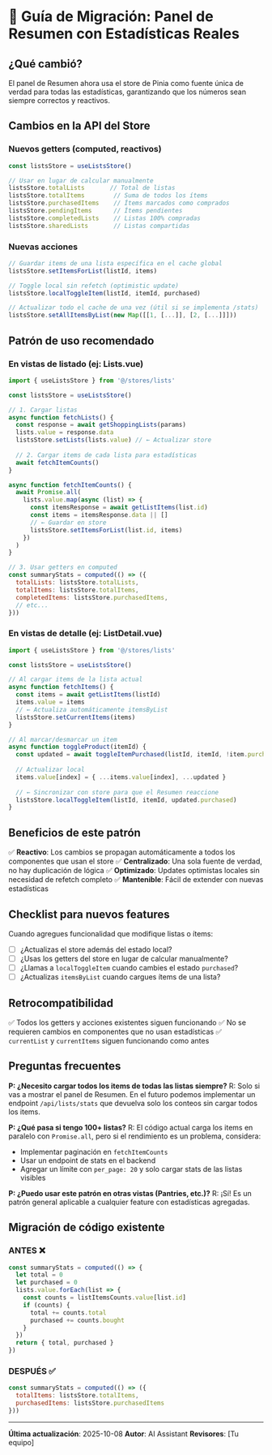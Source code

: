 # 🚀 Guía de Migración: Panel de Resumen con Estadísticas Reales

## ¿Qué cambió?

El panel de Resumen ahora usa el store de Pinia como fuente única de verdad para todas las estadísticas, garantizando que los números sean siempre correctos y reactivos.

## Cambios en la API del Store

### Nuevos getters (computed, reactivos)

```javascript
const listsStore = useListsStore()

// Usar en lugar de calcular manualmente
listsStore.totalLists       // Total de listas
listsStore.totalItems        // Suma de todos los ítems
listsStore.purchasedItems    // Ítems marcados como comprados
listsStore.pendingItems      // Ítems pendientes
listsStore.completedLists    // Listas 100% compradas
listsStore.sharedLists       // Listas compartidas
```

### Nuevas acciones

```javascript
// Guardar items de una lista específica en el cache global
listsStore.setItemsForList(listId, items)

// Toggle local sin refetch (optimistic update)
listsStore.localToggleItem(listId, itemId, purchased)

// Actualizar todo el cache de una vez (útil si se implementa /stats)
listsStore.setAllItemsByList(new Map([[1, [...]], [2, [...]]]))
```

## Patrón de uso recomendado

### En vistas de listado (ej: Lists.vue)

```javascript
import { useListsStore } from '@/stores/lists'

const listsStore = useListsStore()

// 1. Cargar listas
async function fetchLists() {
  const response = await getShoppingLists(params)
  lists.value = response.data
  listsStore.setLists(lists.value) // ← Actualizar store
  
  // 2. Cargar items de cada lista para estadísticas
  await fetchItemCounts()
}

async function fetchItemCounts() {
  await Promise.all(
    lists.value.map(async (list) => {
      const itemsResponse = await getListItems(list.id)
      const items = itemsResponse.data || []
      // ← Guardar en store
      listsStore.setItemsForList(list.id, items)
    })
  )
}

// 3. Usar getters en computed
const summaryStats = computed(() => ({
  totalLists: listsStore.totalLists,
  totalItems: listsStore.totalItems,
  completedItems: listsStore.purchasedItems,
  // etc...
}))
```

### En vistas de detalle (ej: ListDetail.vue)

```javascript
import { useListsStore } from '@/stores/lists'

const listsStore = useListsStore()

// Al cargar items de la lista actual
async function fetchItems() {
  const items = await getListItems(listId)
  items.value = items
  // ← Actualiza automáticamente itemsByList
  listsStore.setCurrentItems(items)
}

// Al marcar/desmarcar un item
async function toggleProduct(itemId) {
  const updated = await toggleItemPurchased(listId, itemId, !item.purchased)
  
  // Actualizar local
  items.value[index] = { ...items.value[index], ...updated }
  
  // ← Sincronizar con store para que el Resumen reaccione
  listsStore.localToggleItem(listId, itemId, updated.purchased)
}
```

## Beneficios de este patrón

✅ **Reactivo**: Los cambios se propagan automáticamente a todos los componentes que usan el store
✅ **Centralizado**: Una sola fuente de verdad, no hay duplicación de lógica
✅ **Optimizado**: Updates optimistas locales sin necesidad de refetch completo
✅ **Mantenible**: Fácil de extender con nuevas estadísticas

## Checklist para nuevos features

Cuando agregues funcionalidad que modifique listas o ítems:

- [ ] ¿Actualizas el store además del estado local?
- [ ] ¿Usas los getters del store en lugar de calcular manualmente?
- [ ] ¿Llamas a `localToggleItem` cuando cambies el estado `purchased`?
- [ ] ¿Actualizas `itemsByList` cuando cargues ítems de una lista?

## Retrocompatibilidad

✅ Todos los getters y acciones existentes siguen funcionando
✅ No se requieren cambios en componentes que no usan estadísticas
✅ `currentList` y `currentItems` siguen funcionando como antes

## Preguntas frecuentes

**P: ¿Necesito cargar todos los items de todas las listas siempre?**
R: Solo si vas a mostrar el panel de Resumen. En el futuro podemos implementar un endpoint `/api/lists/stats` que devuelva solo los conteos sin cargar todos los items.

**P: ¿Qué pasa si tengo 100+ listas?**
R: El código actual carga los items en paralelo con `Promise.all`, pero si el rendimiento es un problema, considera:
- Implementar paginación en `fetchItemCounts`
- Usar un endpoint de stats en el backend
- Agregar un límite con `per_page: 20` y solo cargar stats de las listas visibles

**P: ¿Puedo usar este patrón en otras vistas (Pantries, etc.)?**
R: ¡Sí! Es un patrón general aplicable a cualquier feature con estadísticas agregadas.

## Migración de código existente

### ANTES ❌
```javascript
const summaryStats = computed(() => {
  let total = 0
  let purchased = 0
  lists.value.forEach(list => {
    const counts = listItemsCounts.value[list.id]
    if (counts) {
      total += counts.total
      purchased += counts.bought
    }
  })
  return { total, purchased }
})
```

### DESPUÉS ✅
```javascript
const summaryStats = computed(() => ({
  totalItems: listsStore.totalItems,
  purchasedItems: listsStore.purchasedItems
}))
```

---

**Última actualización**: 2025-10-08
**Autor**: AI Assistant
**Revisores**: [Tu equipo]


